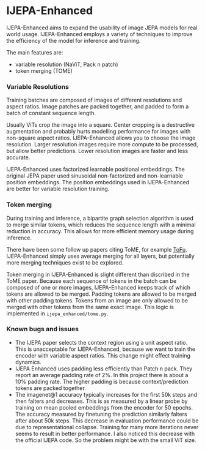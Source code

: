 # IJEPA-Enhanced

IJEPA-Enhanced aims to expand the usability of image JEPA models for real world usage. IJEPA-Enhanced employs a variety of techniques to improve the efficiency of the model for inference and training.

The main features are:
* variable resolution (NaViT, Pack n patch)
* token merging (TOME)


### Variable Resolutions

Training batches are composed of images of different resolutions and aspect ratios. Image patches are packed together, and padded to form a batch of constant sequence length. 

Usually ViTs crop the image into a square. Center cropping is a destructive augmentation and probably hurts modelling performance for images with non-square aspect ratios. IJEPA-Enhanced allows you to choose the image resolution. Larger resolution images require more compute to be processed, but allow better predictions. Lower resolution images are faster and less accurate.

IJEPA-Enhanced uses factorized learnable positional embeddings. The original JEPA paper used sinusoidal non-factorized and non-learnable position embeddings. The position embeddings used in IJEPA-Enhanced are better for variable resolution training.

### Token merging

During training and inference, a bipartite graph selection algorithm is used to merge similar tokens, which reduces the sequence length with a minimal reduction in accuracy. This allows for more efficient memory usage during inference.

There have been some follow up papers citing ToME, for example [ToFu](https://openaccess.thecvf.com/content/WACV2024/papers/Kim_Token_Fusion_Bridging_the_Gap_Between_Token_Pruning_and_Token_WACV_2024_paper.pdf). IJEPA-Enhanced simply uses average merging for all layers, but potentially more merging techniques exist to be explored. 

Token merging in IJEPA-Enhanced is slight different than discribed in the ToME paper. Because each sequence of tokens in the batch can be composed of one or more images, IJEPA-Enhanced keeps track of which tokens are allowed to be merged. Padding tokens are allowed to be merged with other padding tokens. Tokens from an image are only allowed to be merged with other tokens from the same exact image. This logic is implemented in `ijepa_enhanced/tome.py`.

### Known bugs and issues

* The IJEPA paper selects the context region using a unit aspect ratio. This is unacceptable for IJEPA-Enhanced, because we want to train the encoder with variable aspect ratios. This change might effect training dynamics.
* IJEPA Enhanced uses padding less efficiently than Patch n pack. They report an average padding rate of 2%. In this project there is about a 10% padding rate. The higher padding is because context/prediction tokens are packed together.
* The imagenet@1 accuracy typically increases for the first 50k steps and then falters and decreases. This is as measured by a linear probe by training on mean pooled embeddings from the encoder for 50 epochs. The accuracy measured by finetuning the prediction similarly falters after about 50k steps. This decrease in evaluation performance could be due to representational collapse. Training for many more iterations never seems to result in better performance. I also noticed this decrease with the official IJEPA code. So the problem might be with the small ViT size.

